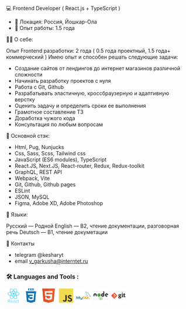 💻 Frontend Developer ( React.js + TypeScript )
- 📍 Локация: Россия, Йошкар-Ола
- 📌 Опыт работы: 1.5 года

👨‍💼 О себе:

Опыт Frontend разработки: 2 года ( 0.5 года проектный, 1.5 года+ коммерческий ) Имею опыт и способен решать следующие задачи:

- Создание сайтов от лендингов до интернет магазинов различной сложности
- Начинать разработку проектов с нуля
- Работа с Git, Github
- Разрабатывать эластичную, кроссбраузерную и адаптивную верстку
- Оценить задачу и определить сроки ее выполнения
- Грамотное составление ТЗ
- Доработка чужого кода
- Консультация по любым вопросам

🔧 Основной стэк:

- Html, Pug, Nunjucks
- Css, Sass, Scss, Tailwind css
- JavaScript (ES6 modules), TypeScript
- React.JS, Next.JS, React-router, Redux, Redux-toolkit
- GraphQL, REST API
- Webpack, Vite
- Git, Github, Github pages
- ESLint
- JSON, MySQL
- Figma, Adobe XD, Adobe Photoshop

📓 Языки:

Русский — Родной
English — B2, чтение документации, разговорная речь
Deutsch — B1, чтение докуметации

📱 Контакты

- telegram @kesharyt
- email v_garkusha@interntet.ru

### :hammer_and_wrench: Languages and Tools :

<div>
  <img src="https://github.com/devicons/devicon/blob/master/icons/react/react-original-wordmark.svg" title="React" alt="React" width="40" height="40"/>&nbsp;
  <img src="https://github.com/devicons/devicon/blob/master/icons/css3/css3-plain-wordmark.svg"  title="CSS3" alt="CSS" width="40" height="40"/>&nbsp;
  <img src="https://github.com/devicons/devicon/blob/master/icons/html5/html5-original.svg" title="HTML5" alt="HTML" width="40" height="40"/>&nbsp;
  <img src="https://github.com/devicons/devicon/blob/master/icons/javascript/javascript-original.svg" title="JavaScript" alt="JavaScript" width="40" height="40"/>&nbsp;
  <img src="https://github.com/devicons/devicon/blob/master/icons/mysql/mysql-original-wordmark.svg" title="MySQL"  alt="MySQL" width="40" height="40"/>&nbsp;
  <img src="https://github.com/devicons/devicon/blob/master/icons/nodejs/nodejs-original-wordmark.svg" title="NodeJS" alt="NodeJS" width="40" height="40"/>&nbsp;
  <img src="https://github.com/devicons/devicon/blob/master/icons/git/git-original-wordmark.svg" title="Git" **alt="Git" width="40" height="40"/>
</div>
